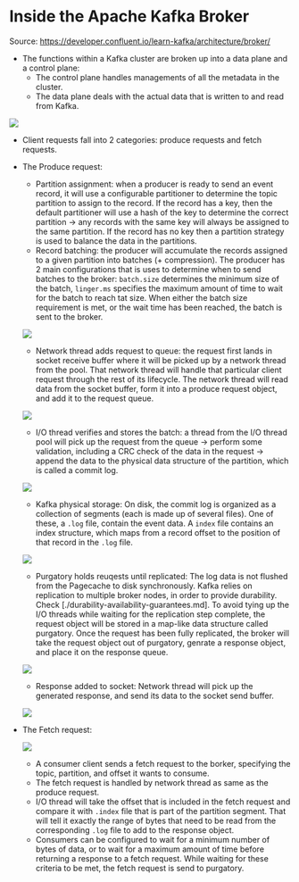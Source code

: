 # Inside the Apache Kafka Broker

Source: <https://developer.confluent.io/learn-kafka/architecture/broker/>

- The functions within a Kafka cluster are broken up into a data plane and a control plane:
  - The control plane handles managements of all the metadata in the cluster.
  - The data plane deals with the actual data that is written to and read from Kafka.

![](https://images.ctfassets.net/gt6dp23g0g38/6dIHZmyFufygLqoOZl9NK8/8f9c1a72e4d9f627847563d89bbe5afa/kafka-manages-data-and-metadata-separately.png)

- Client requests fall into 2 categories: produce requests and fetch requests.
- The Produce request:

  - Partition assignment: when a producer is ready to send an event record, it will use a configurable partitioner to determine the topic partition to assign to the record. If the record has a key, then the default partitioner will use a hash of the key to determine the correct partition -> any records with the same key will always be assigned to the same partition. If the record has no key then a partition strategy is used to balance the data in the partitions.
  - Record batching: the producer will accumulate the records assigned to a given partition into batches (+ compression). The producer has 2 main configurations that is uses to determine when to send batches to the broker: `batch.size` determines the minimum size of the batch, `linger.ms` specifies the maximum amount of time to wait for the batch to reach tat size. When either the batch size requirement is met, or the wait time has been reached, the batch is sent to the broker.

  ![](https://images.ctfassets.net/gt6dp23g0g38/4QinkT7rPaVuBNxl7hDjgq/056fd480245db3f5eb9cc54579914c3b/records-accumulated-into-record-batches.png)

  - Network thread adds request to queue: the request first lands in socket receive buffer where it will be picked up by a network thread from the pool. That network thread will handle that particular client request through the rest of its lifecycle. The network thread will read data from the socket buffer, form it into a produce request object, and add it to the request queue.

  ![](https://images.ctfassets.net/gt6dp23g0g38/7at83emsdcw5xzqGabaWjw/42b9b4f12a823cb85d21bed088d06561/network-thread-adds-request-to-queue.png)

  - I/O thread verifies and stores the batch: a thread from the I/O thread pool will pick up the request from the queue -> perform some validation, including a CRC check of the data in the request -> append the data to the physical data structure of the partition, which is called a commit log.

  ![](https://images.ctfassets.net/gt6dp23g0g38/5yYOWLCfh5E9ozctlPTxoc/e75266c8fb84ea8c4731edd2e9eb7cb8/io-thread-verifies-record-batch-and-stores.png)

  - Kafka physical storage: On disk, the commit log is organized as a collection of segments (each is made up of several files). One of these, a `.log` file, contain the event data. A `index` file contains an index structure, which maps from a record offset to the position of that record in the `.log` file.

  ![](https://images.ctfassets.net/gt6dp23g0g38/6BStOsjiQRncUJUEXIeo1s/1ca01b9ed05975582355502c18c671c6/kafka-physical-storage.png)

  - Purgatory holds reuqests until replicated: The log data is not flushed from the Pagecache to disk synchronously. Kafka relies on replication to multiple broker nodes, in order to provide durability. Check [./durability-availability-guarantees.md]. To avoid tying up the I/O threads while waiting for the replication step complete, the request object will be stored in a map-like data structure called purgatory. Once the request has been fully replicated, the broker will take the request object out of purgatory, genrate a response object, and place it on the response queue.

  ![](https://images.ctfassets.net/gt6dp23g0g38/50DNQZvomT50ZIrqo31F9I/b095631bc24b288459d712d517b70086/purgatory-holds-requests-being-replicated.png)

  - Response added to socket: Network thread will pick up the generated response, and send its data to the socket send buffer.

  ![](https://images.ctfassets.net/gt6dp23g0g38/23uvk4KmFEHuMAHcgxHCj5/6ac6107345c297851ad995f552c0b5cb/response-added-to-socket-send-buffer.png)

- The Fetch request:

  ![](https://images.ctfassets.net/gt6dp23g0g38/130jkNPNKOm2I6QizpNtu7/9c278568be8ec5e8886468acd01aeaa6/fetch-requests.png)

  - A consumer client sends a fetch request to the borker, specifying the topic, partition, and offset it wants to consume.
  - The fetch request is handled by network thread as same as the produce request.
  - I/O thread will take the offset that is included in the fetch request and compare it with `.index` file that is part of the partition segment. That will tell it exactly the range of bytes that need to be read from the corresponding `.log` file to add to the response object.
  - Consumers can be configured to wait for a minimum number of bytes of data, or to wait for a maximum amount of time before returning a response to a fetch request. While waiting for these criteria to be met, the fetch request is send to purgatory.
